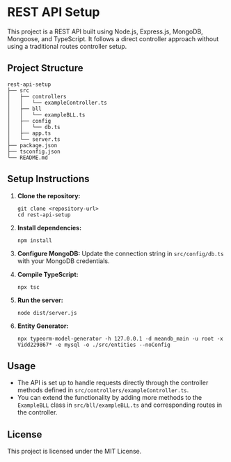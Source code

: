 # REST API Setup

This project is a REST API built using Node.js, Express.js, MongoDB, Mongoose, and TypeScript. It follows a direct controller approach without using a traditional routes controller setup.

## Project Structure

```
rest-api-setup
├── src
│   ├── controllers
│   │   └── exampleController.ts
│   ├── bll
│   │   └── exampleBLL.ts
│   ├── config
│   │   └── db.ts
│   ├── app.ts
│   └── server.ts
├── package.json
├── tsconfig.json
└── README.md
```

## Setup Instructions

1. **Clone the repository:**
   ```
   git clone <repository-url>
   cd rest-api-setup
   ```

2. **Install dependencies:**
   ```
   npm install
   ```

3. **Configure MongoDB:**
   Update the connection string in `src/config/db.ts` with your MongoDB credentials.

4. **Compile TypeScript:**
   ```
   npx tsc
   ```

5. **Run the server:**
   ```
   node dist/server.js
   ```

6. **Entity Generator:**
   ```
   npx typeorm-model-generator -h 127.0.0.1 -d meandb_main -u root -x Vidd229867* -e mysql -o ./src/entities --noConfig
   
## Usage

- The API is set up to handle requests directly through the controller methods defined in `src/controllers/exampleController.ts`.
- You can extend the functionality by adding more methods to the `ExampleBLL` class in `src/bll/exampleBLL.ts` and corresponding routes in the controller.

## License

This project is licensed under the MIT License.

